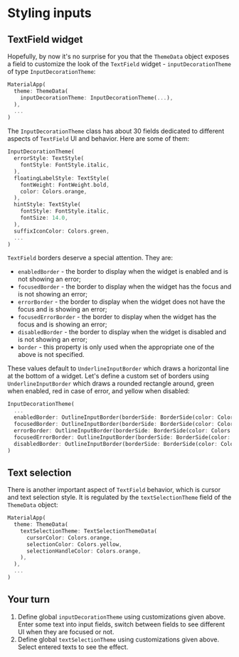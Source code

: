# Styling inputs

## TextField widget

Hopefully, by now it's no surprise for you that the `ThemeData` object exposes a field to customize the look of the `TextField` widget - `inputDecorationTheme` of type `InputDecorationTheme`:

```dart
MaterialApp(
  theme: ThemeData(
    inputDecorationTheme: InputDecorationTheme(...),
  ),
  ...
)
```

The `InputDecorationTheme` class has about 30 fields dedicated to different aspects of `TextField` UI and behavior. Here are some of them:

```dart
InputDecorationTheme(
  errorStyle: TextStyle(
    fontStyle: FontStyle.italic,
  ),
  floatingLabelStyle: TextStyle(
    fontWeight: FontWeight.bold,
    color: Colors.orange,
  ),
  hintStyle: TextStyle(
    fontStyle: FontStyle.italic,
    fontSize: 14.0,
  ),
  suffixIconColor: Colors.green,
  ...
)
```

`TextField` borders deserve a special attention. They are:

* `enabledBorder` - the border to display when the widget is enabled and is not showing an error;
* `focusedBorder` - the border to display when the widget has the focus and is not showing an error;
* `errorBorder` - the border to display when the widget does not have the focus and is showing an error;
* `focusedErrorBorder` - the border to display when the widget has the focus and is showing an error;
* `disabledBorder` - the border to display when the widget is disabled and is not showing an error;
* `border` - this property is only used when the appropriate one of the above is not specified.

These values default to `UnderlineInputBorder` which draws a horizontal line at the bottom of a widget. Let's define a custom set of borders using `UnderlineInputBorder` which draws a rounded rectangle around, green when enabled, red in case of error, and yellow when disabled:

```dart
InputDecorationTheme(
  ...
  enabledBorder: OutlineInputBorder(borderSide: BorderSide(color: Colors.green)),
  focusedBorder: OutlineInputBorder(borderSide: BorderSide(color: Colors.green, width: 2)),
  errorBorder: OutlineInputBorder(borderSide: BorderSide(color: Colors.red)),
  focusedErrorBorder: OutlineInputBorder(borderSide: BorderSide(color: Colors.red, width: 2)),
  disabledBorder: OutlineInputBorder(borderSide: BorderSide(color: Colors.yellow)),
)
```

## Text selection

There is another important aspect of `TextField` behavior, which is cursor and text selection style. It is regulated by the `textSelectionTheme` field of the `ThemeData` object:

```dart
MaterialApp(
  theme: ThemeData(
    textSelectionTheme: TextSelectionThemeData(
      cursorColor: Colors.orange,
      selectionColor: Colors.yellow,
      selectionHandleColor: Colors.orange,
    ),
  ),
  ...
)
```

## Your turn

1. Define global `inputDecorationTheme` using customizations given above. Enter some text into input fields, switch between fields to see different UI when they are focused or not.
2. Define global `textSelectionTheme` using customizations given above. Select entered texts to see the effect.
